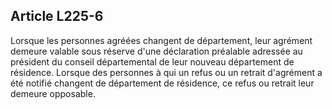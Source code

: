 ## Article L225-6

Lorsque les personnes agréées changent de département, leur agrément demeure valable sous réserve
d'une déclaration préalable adressée au président du conseil départemental de leur nouveau département
de résidence. Lorsque des personnes à qui un refus ou un retrait d'agrément a été notifié changent de
département de résidence, ce refus ou retrait leur demeure opposable.

